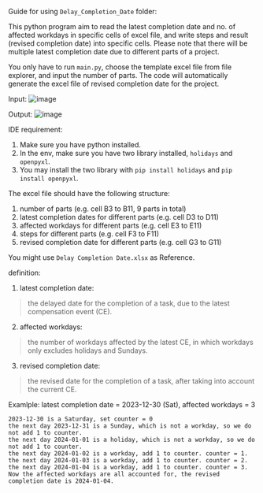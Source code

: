 Guide for using ```Delay_Completion_Date``` folder:

This python program aim to read the latest completion date and no. of affected workdays in specific cells of excel file,
and write steps and result (revised completion date) into specific cells.
Please note that there will be multiple latest completion date due to different parts of a project.

You only have to run ```main.py```, 
choose the template excel file from file explorer,
and input the number of parts.
The code will automatically generate the excel file of revised completion date for the project.

Input:
![image](https://github.com/user-attachments/assets/76297e06-049a-442c-8644-ad29b2aa2b3c)

Output:
![image](https://github.com/user-attachments/assets/1fc6a50a-d800-411a-8b8a-e464914120ba)

IDE requirement:
1. Make sure you have python installed.
2. In the env, make sure you have two library installed, ```holidays``` and ```openpyxl```.
3. You may install the two library with ```pip install holidays``` and ```pip install openpyxl```.

The excel file should have the following structure:
1. number of parts                              (e.g. cell B3 to B11, 9 parts in total)
2. latest completion dates for different parts  (e.g. cell D3 to D11)
3. affected workdays for different parts        (e.g. cell E3 to E11)
4. steps for different parts                    (e.g. cell F3 to F11)
5. revised completion date for different parts  (e.g. cell G3 to G11)

You might use ```Delay Completion Date.xlsx``` as Reference.

definition:

1. latest completion date:
> the delayed date for the completion of a task,
        due to the latest compensation event (CE).

2. affected workdays:
> the number of workdays affected by the latest CE,
        in which workdays only excludes holidays and Sundays.

3. revised completion date:
> the revised date for the completion of a task,
        after taking into account the current CE.


Examlple:
latest completion date = 2023-12-30 (Sat), affected workdays = 3

    2023-12-30 is a Saturday, set counter = 0
    the next day 2023-12-31 is a Sunday, which is not a workday, so we do not add 1 to counter.
    the next day 2024-01-01 is a holiday, which is not a workday, so we do not add 1 to counter.
    the next day 2024-01-02 is a workday, add 1 to counter. counter = 1.
    the next day 2024-01-03 is a workday, add 1 to counter. counter = 2.
    the next day 2024-01-04 is a workday, add 1 to counter. counter = 3.
    Now the affected workdays are all accounted for, the revised completion date is 2024-01-04.

